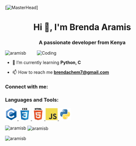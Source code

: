 
[![MasterHead](https://repository-images.githubusercontent.com/443620153/e4b08970-8220-43a4-962f-d4db4f378d36)]
<h1 align="center">Hi 👋, I'm Brenda Aramis</h1>
<h3 align="center">A passionate developer from Kenya</h3>
<img align="right" alt="Coding" width="400" src="https://cdn-media-1.freecodecamp.org/code-radio/Saron3.gif">

<p align="left"> <img src="https://komarev.com/ghpvc/?username=aramisb&label=Profile%20views&color=0e75b6&style=flat" alt="aramisb" /> </p>

- 🌱 I’m currently learning **Python, C**

- 📫 How to reach me **brendachem7@gmail.com**

<h3 align="left">Connect with me:</h3>
<p align="left">
</p>

<h3 align="left">Languages and Tools:</h3>
<p align="left"> <a href="https://www.cprogramming.com/" target="_blank" rel="noreferrer"> <img src="https://raw.githubusercontent.com/devicons/devicon/master/icons/c/c-original.svg" alt="c" width="40" height="40"/> </a> <a href="https://www.w3schools.com/css/" target="_blank" rel="noreferrer"> <img src="https://raw.githubusercontent.com/devicons/devicon/master/icons/css3/css3-original-wordmark.svg" alt="css3" width="40" height="40"/> </a> <a href="https://www.w3.org/html/" target="_blank" rel="noreferrer"> <img src="https://raw.githubusercontent.com/devicons/devicon/master/icons/html5/html5-original-wordmark.svg" alt="html5" width="40" height="40"/> </a> <a href="https://developer.mozilla.org/en-US/docs/Web/JavaScript" target="_blank" rel="noreferrer"> <img src="https://raw.githubusercontent.com/devicons/devicon/master/icons/javascript/javascript-original.svg" alt="javascript" width="40" height="40"/> </a> <a href="https://www.python.org" target="_blank" rel="noreferrer"> <img src="https://raw.githubusercontent.com/devicons/devicon/master/icons/python/python-original.svg" alt="python" width="40" height="40"/> </a> </p>

<p><img align="left" src="https://github-readme-stats.vercel.app/api/top-langs?username=aramisb&show_icons=true&locale=en&layout=compact" alt="aramisb" /></p>

<p>&nbsp;<img align="center" src="https://github-readme-stats.vercel.app/api?username=aramisb&show_icons=true&locale=en" alt="aramisb" /></p>

<p><img align="center" src="https://github-readme-streak-stats.herokuapp.com/?user=aramisb&" alt="aramisb" /></p>

